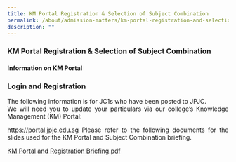 ```yaml
---
title: KM Portal Registration & Selection of Subject Combination
permalink: /about/admission-matters/km-portal-registration-and-selection-of-subject-combination/
description: ""
---
```

<div align=justify>
<h3>KM Portal Registration & Selection of Subject Combination</h5>

<h4>Information on KM Portal<h4>
	
<h3>Login and Registration</h3>
<p>The following information is for JC1s who have been posted to JPJC.<br>
We will need you to update your particulars via our college’s Knowledge Management (KM) Portal:<br>

<a href="https://portal.jpjc.edu.sg">https://portal.jpjc.edu.sg</a>
Please refer to the following documents for the slides used for the KM Portal and Subject Combination briefing.</P>

<a href="/files/2022%20KM%20Portal%20and%20Registration%20Briefing.pdf"> KM Portal and Registration Briefing.pdf</a></div>